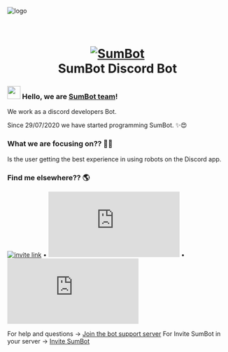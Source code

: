 ![logo](http://i8.ae/LS3bM)
<h1 align="center">
  <br>
  <a href="ot"https://github.com/SumBot/SumB><img src="http://i8.ae/LS3bM" alt="SumBot"></a>
  <br>
  SumBot Discord Bot
  <br>
</h1>


### <img src="https://media.giphy.com/media/hvRJCLFzcasrR4ia7z/giphy.gif" width="30px"> Hello, we are [SumBot team](https://discord.com/api/oauth2/authorize?client_id=738120633430573176&permissions=8&scope=bot)!

We work as a discord developers Bot.

Since 29/07/2020 we have started programming SumBot. ✨😍

### What we are focusing on?? 👨‍💻

Is the user getting the best experience in using robots on the Discord app.

### Find me elsewhere?? 🌎

[![invite link](https://img.shields.io/discord/740565704553791528)](https://www.linkedin.com/in/diogorodrigues02/) • [![discors.py](https://img.shields.io/pypi/v/discord.py)](https://discordpy.readthedocs.io/en/latest/api.html) • ![PyPI - Python Version](https://img.shields.io/pypi/pyversions/discord.py)


For help and questions -> [Join the bot support server](https://discord.gg/WGEbtCuFbj)
For Invite SumBot in your server -> [Invite SumBot](https://discord.com/oauth2/authorize?client_id=738120633430573176&scope=bot&permissions=8)
